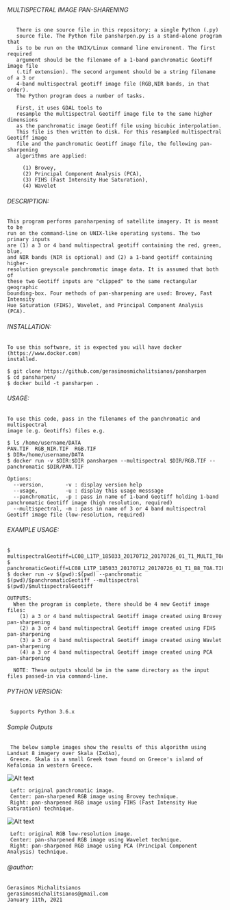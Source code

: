 ###### MULTISPECTRAL IMAGE PAN-SHARENING 

       There is one source file in this repository: a single Python (.py) 
       source file. The Python file pansharpen.py is a stand-alone program that 
       is to be run on the UNIX/Linux command line environent. The first required 
       argument should be the filename of a 1-band panchromatic Geotiff image file
       (.tif extension). The second argument should be a string filename of a 3 or 
       4-band multispectral geotiff image file (RGB,NIR bands, in that order).
       The Python program does a number of tasks. 
       
       First, it uses GDAL tools to 
       resample the multispectral Geotiff image file to the same higher dimensions 
       as the panchromatic image Geotiff file using bicubic interpolation. 
       This file is then written to disk. For this resampled multispectral Geotiff image
       file and the panchromatic Geotiff image file, the following pan-sharpening
       algorithms are applied:
       
         (1) Brovey, 
         (2) Principal Component Analysis (PCA),
         (3) FIHS (Fast Intensity Hue Saturation),
         (4) Wavelet
   
###### DESCRIPTION:

    This program performs pansharpening of satellite imagery. It is meant to be 
    run on the command-line on UNIX-like operating systems. The two primary inputs
    are (1) a 3 or 4 band multispectral geotiff containing the red, green, blue, 
    and NIR bands (NIR is optional) and (2) a 1-band geotiff containing higher-
    resolution greyscale panchromatic image data. It is assumed that both of 
    these two Geotiff inputs are "clipped" to the same rectangular geographic 
    bounding-box. Four methods of pan-sharpening are used: Brovey, Fast Intensity
    Hue Saturation (FIHS), Wavelet, and Principal Component Analysis (PCA).
   
###### INSTALLATION:

    To use this software, it is expected you will have docker (https://www.docker.com)
    installed.

    $ git clone https://github.com/gerasimosmichalitsianos/pansharpen
    $ cd pansharpen/
    $ docker build -t pansharpen .
     
###### USAGE:
 
    To use this code, pass in the filenames of the panchromatic and multispectral 
    image (e.g. Geotiffs) files e.g.
    
    $ ls /home/username/DATA
    PAN.TIF  RGB_NIR.TIF  RGB.TIF
    $ DIR=/home/username/DATA
    $ docker run -v $DIR:$DIR pansharpen --multispectral $DIR/RGB.TIF --panchromatic $DIR/PAN.TIF
    
    Options: 
      --version,       -v : display version help
      --usage,         -u : display this usage messsage
      --panchromatic,  -p : pass in name of 1-band Geotiff holding 1-band panchromatic Geotiff image (high resolution, required)
      --multispectral, -m : pass in name of 3 or 4 band multispectral Geotiff image file (low-resolution, required)
       
###### EXAMPLE USAGE:

    $ multispectralGeotiff=LC08_L1TP_185033_20170712_20170726_01_T1_MULTI_TOA_3BAND.TIF
    $ panchromaticGeotiff=LC08_L1TP_185033_20170712_20170726_01_T1_B8_TOA.TIF
    $ docker run -v $(pwd):$(pwd) --panchromatic $(pwd)/$panchromaticGeotiff --multispectral $(pwd)/$multispectralGeotiff
    
    OUTPUTS: 
      When the program is complete, there should be 4 new Geotif image files: 
        (1) a 3 or 4 band multispectral Geotiff image created using Brovey pan-sharpening
        (2) a 3 or 4 band multispectral Geotiff image created using FIHS pan-sharpening
        (3) a 3 or 4 band multispectral Geotiff image created using Wavlet pan-sharpening
        (4) a 3 or 4 band multispectral Geotiff image created using PCA pan-sharpening
          
      NOTE: These outputs should be in the same directory as the input files passed-in via command-line.
      
###### PYTHON VERSION:
     
     Supports Python 3.6.x
       
###### Sample Outputs
        
     The below sample images show the results of this algorithm using Landsat 8 imagery over Skala (Σκάλα), 
     Greece. Skala is a small Greek town found on Greece's island of Kefalonia in western Greece.

![Alt text](https://i.imgur.com/QYxruGN.png)

     Left: original panchromatic image.
     Center: pan-sharpened RGB image using Brovey technique.
     Right: pan-sharpened RGB image using FIHS (Fast Intensity Hue Saturation) technique.

![Alt text](https://i.imgur.com/CUJt4JK.png)

     Left: original RGB low-resolution image.
     Center: pan-sharpened RGB image using Wavelet technique.
     Right: pan-sharpened RGB image using PCA (Principal Component Analysis) technique.

###### @author: 
    Gerasimos Michalitsianos
    gerasimosmichalitsianos@gmail.com
    January 11th, 2021
